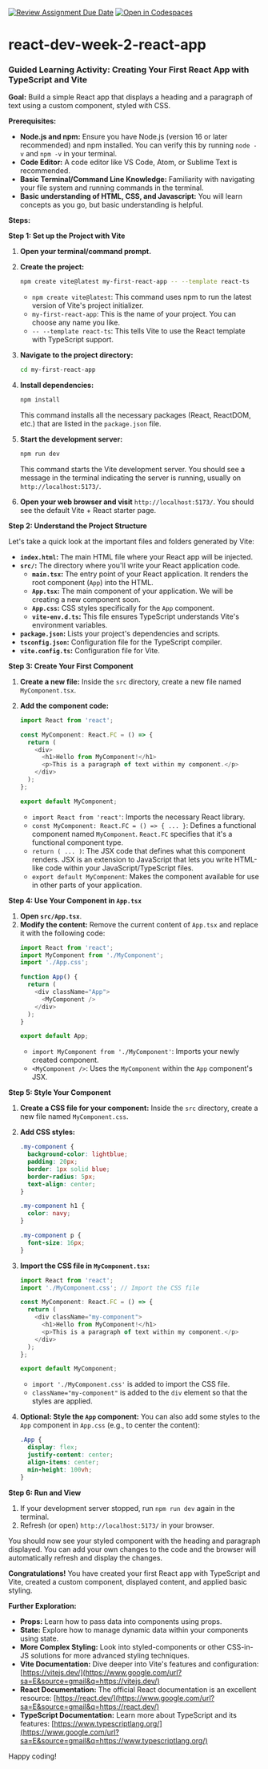 [![Review Assignment Due Date](https://classroom.github.com/assets/deadline-readme-button-22041afd0340ce965d47ae6ef1cefeee28c7c493a6346c4f15d667ab976d596c.svg)](https://classroom.github.com/a/_ixf7gdX)
[![Open in Codespaces](https://classroom.github.com/assets/launch-codespace-2972f46106e565e64193e422d61a12cf1da4916b45550586e14ef0a7c637dd04.svg)](https://classroom.github.com/open-in-codespaces?assignment_repo_id=20477904)
# react-dev-week-2-react-app

### Guided Learning Activity: Creating Your First React App with TypeScript and Vite

**Goal:** Build a simple React app that displays a heading and a paragraph of text using a custom component, styled with CSS.

**Prerequisites:**

  * **Node.js and npm:** Ensure you have Node.js (version 16 or later recommended) and npm installed. You can verify this by running `node -v` and `npm -v` in your terminal.
  * **Code Editor:** A code editor like VS Code, Atom, or Sublime Text is recommended.
  * **Basic Terminal/Command Line Knowledge:** Familiarity with navigating your file system and running commands in the terminal.
  * **Basic understanding of HTML, CSS, and Javascript:** You will learn concepts as you go, but basic understanding is helpful.

**Steps:**

**Step 1: Set up the Project with Vite**

1.  **Open your terminal/command prompt.**

2.  **Create the project:**

    ```bash
    npm create vite@latest my-first-react-app -- --template react-ts
    ```

      * `npm create vite@latest`: This command uses npm to run the latest version of Vite's project initializer.
      * `my-first-react-app`: This is the name of your project. You can choose any name you like.
      * `-- --template react-ts`: This tells Vite to use the React template with TypeScript support.

3.  **Navigate to the project directory:**

    ```bash
    cd my-first-react-app
    ```

4.  **Install dependencies:**

    ```bash
    npm install
    ```

    This command installs all the necessary packages (React, ReactDOM, etc.) that are listed in the `package.json` file.

5.  **Start the development server:**

    ```bash
    npm run dev
    ```

    This command starts the Vite development server. You should see a message in the terminal indicating the server is running, usually on `http://localhost:5173/`.

6.  **Open your web browser and visit** `http://localhost:5173/`. You should see the default Vite + React starter page.

**Step 2: Understand the Project Structure**

Let's take a quick look at the important files and folders generated by Vite:

  * **`index.html`:** The main HTML file where your React app will be injected.
  * **`src/`:** The directory where you'll write your React application code.
      * **`main.tsx`:** The entry point of your React application. It renders the root component (`App`) into the HTML.
      * **`App.tsx`:** The main component of your application. We will be creating a new component soon.
      * **`App.css`:** CSS styles specifically for the `App` component.
      * **`vite-env.d.ts`:** This file ensures TypeScript understands Vite's environment variables.
  * **`package.json`:** Lists your project's dependencies and scripts.
  * **`tsconfig.json`:** Configuration file for the TypeScript compiler.
  * **`vite.config.ts`:** Configuration file for Vite.

**Step 3: Create Your First Component**

1.  **Create a new file:** Inside the `src` directory, create a new file named `MyComponent.tsx`.

2.  **Add the component code:**

    ```typescript
    import React from 'react';

    const MyComponent: React.FC = () => {
      return (
        <div>
          <h1>Hello from MyComponent!</h1>
          <p>This is a paragraph of text within my component.</p>
        </div>
      );
    };

    export default MyComponent;
    ```

      * `import React from 'react'`: Imports the necessary React library.
      * `const MyComponent: React.FC = () => { ... }`: Defines a functional component named `MyComponent`. `React.FC` specifies that it's a functional component type.
      * `return ( ... )`: The JSX code that defines what this component renders. JSX is an extension to JavaScript that lets you write HTML-like code within your JavaScript/TypeScript files.
      * `export default MyComponent`: Makes the component available for use in other parts of your application.

**Step 4: Use Your Component in `App.tsx`**

1.  **Open `src/App.tsx`**.
2.  **Modify the content:** Remove the current content of `App.tsx` and replace it with the following code:
    ```typescript
    import React from 'react';
    import MyComponent from './MyComponent';
    import './App.css';

    function App() {
      return (
        <div className="App">
          <MyComponent />
        </div>
      );
    }

    export default App;
    ```
      * `import MyComponent from './MyComponent'`: Imports your newly created component.
      * `<MyComponent />`: Uses the `MyComponent` within the `App` component's JSX.

**Step 5: Style Your Component**

1.  **Create a CSS file for your component:** Inside the `src` directory, create a new file named `MyComponent.css`.

2.  **Add CSS styles:**

    ```css
    .my-component {
      background-color: lightblue;
      padding: 20px;
      border: 1px solid blue;
      border-radius: 5px;
      text-align: center;
    }

    .my-component h1 {
      color: navy;
    }

    .my-component p {
      font-size: 16px;
    }
    ```

3.  **Import the CSS file in `MyComponent.tsx`:**

    ```typescript
    import React from 'react';
    import './MyComponent.css'; // Import the CSS file

    const MyComponent: React.FC = () => {
      return (
        <div className="my-component">
          <h1>Hello from MyComponent!</h1>
          <p>This is a paragraph of text within my component.</p>
        </div>
      );
    };

    export default MyComponent;
    ```

      * `import './MyComponent.css'` is added to import the CSS file.
      * `className="my-component"` is added to the `div` element so that the styles are applied.

4.  **Optional: Style the `App` component:** You can also add some styles to the `App` component in `App.css` (e.g., to center the content):

    ```css
    .App {
      display: flex;
      justify-content: center;
      align-items: center;
      min-height: 100vh;
    }
    ```

**Step 6: Run and View**

1.  If your development server stopped, run `npm run dev` again in the terminal.
2.  Refresh (or open) `http://localhost:5173/` in your browser.

You should now see your styled component with the heading and paragraph displayed. You can add your own changes to the code and the browser will automatically refresh and display the changes.

**Congratulations\!** You have created your first React app with TypeScript and Vite, created a custom component, displayed content, and applied basic styling.

**Further Exploration:**

  * **Props:** Learn how to pass data into components using props.
  * **State:** Explore how to manage dynamic data within your components using state.
  * **More Complex Styling:** Look into styled-components or other CSS-in-JS solutions for more advanced styling techniques.
  * **Vite Documentation:** Dive deeper into Vite's features and configuration: [https://vitejs.dev/](https://www.google.com/url?sa=E&source=gmail&q=https://vitejs.dev/)
  * **React Documentation:** The official React documentation is an excellent resource: [https://react.dev/](https://www.google.com/url?sa=E&source=gmail&q=https://react.dev/)
  * **TypeScript Documentation:** Learn more about TypeScript and its features: [https://www.typescriptlang.org/](https://www.google.com/url?sa=E&source=gmail&q=https://www.typescriptlang.org/)

Happy coding\!
